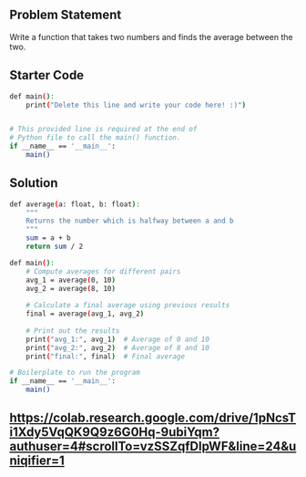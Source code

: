 ## Problem Statement

Write a function that takes two numbers and finds the average between the two.

## Starter Code

```bash
def main():
    print("Delete this line and write your code here! :)")


# This provided line is required at the end of
# Python file to call the main() function.
if __name__ == '__main__':
    main()
```

## Solution

```bash
def average(a: float, b: float):
    """
    Returns the number which is halfway between a and b
    """
    sum = a + b
    return sum / 2

def main():
    # Compute averages for different pairs
    avg_1 = average(0, 10)
    avg_2 = average(8, 10)
    
    # Calculate a final average using previous results
    final = average(avg_1, avg_2)
    
    # Print out the results
    print("avg_1:", avg_1)  # Average of 0 and 10
    print("avg_2:", avg_2)  # Average of 8 and 10
    print("final:", final)  # Final average

# Boilerplate to run the program
if __name__ == '__main__':
    main()

```
## https://colab.research.google.com/drive/1pNcsTi1Xdy5VqQK9Q9z6G0Hq-9ubiYqm?authuser=4#scrollTo=vzSSZqfDlpWF&line=24&uniqifier=1
